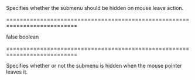 <!--**
/*-------------------------------------------
    Auto-generated file. Do not modify.
-------------------------------------------

**-->
<!--d-->Specifies whether the submenu should be hidden on mouse leave action.<!--/d-->
===========================================================================
<!--default-->false<!--/default-->
<!--type-->boolean<!--/type-->
===========================================================================

<!--shortDescription-->
Specifies whether or not the submenu is hidden when the mouse pointer leaves it.
<!--/shortDescription-->

<!--fullDescription-->

<!--/fullDescription-->